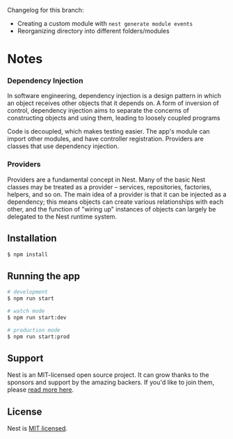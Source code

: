 Changelog for this branch:

- Creating a custom module with `nest generate module events`
- Reorganizing directory into different folders/modules
# Notes

### Dependency Injection

In software engineering, dependency injection is a design pattern in which an object receives other objects that it depends on. A form of inversion of control, dependency injection aims to separate the concerns of constructing objects and using them, leading to loosely coupled programs

Code is decoupled, which makes testing easier. The app's module can import other modules, and have controller registration. Providers are classes that use dependency injection. 

### Providers

Providers are a fundamental concept in Nest. Many of the basic Nest classes may be treated as a provider – services, repositories, factories, helpers, and so on. The main idea of a provider is that it can be injected as a dependency; this means objects can create various relationships with each other, and the function of "wiring up" instances of objects can largely be delegated to the Nest runtime system.

## Installation

```bash
$ npm install
```

## Running the app

```bash
# development
$ npm run start

# watch mode
$ npm run start:dev

# production mode
$ npm run start:prod
```

## Support

Nest is an MIT-licensed open source project. It can grow thanks to the sponsors and support by the amazing backers. If you'd like to join them, please [read more here](https://docs.nestjs.com/support).

## License

Nest is [MIT licensed](LICENSE).
